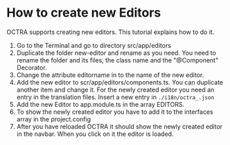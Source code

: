 # How to create new Editors

OCTRA supports creating new editors. This tutorial explains how to do it.

1. Go to the Terminal and go to directory src/app/editors
2. Duplicate the folder new-editor and rename as you need. You need to rename the folder and its files, the class name and the "@Component" Decorator.
3. Change the attribute editorname in to the name of the new editor.
4. Add the new editor to scr/app/editors/components.ts. You can duplicate another item and change it.
For the newly created editor you need an entry in the translation files. Insert a new entry in `./i18n/octra_.json`
5. Add the new Editor to app.module.ts in the array EDITORS.
6. To show the newly created editor you have to add it to the interfaces array in the project.config
7. After you have reloaded OCTRA it should show the newly created editor in the navbar. When you click on it the editor is loaded.
